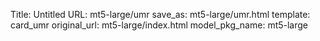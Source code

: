 Title: Untitled
URL: mt5-large/umr
save_as: mt5-large/umr.html
template: card_umr
original_url: mt5-large/index.html
model_pkg_name: mt5-large

